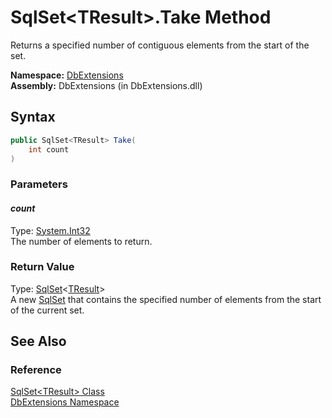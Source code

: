 SqlSet&lt;TResult>.Take Method
==============================
Returns a specified number of contiguous elements from the start of the set.

**Namespace:** [DbExtensions][1]  
**Assembly:** DbExtensions (in DbExtensions.dll)

Syntax
------

```csharp
public SqlSet<TResult> Take(
	int count
)
```

### Parameters

#### *count*
Type: [System.Int32][2]  
The number of elements to return.

### Return Value
Type: [SqlSet][3]&lt;[TResult][3]>  
A new [SqlSet][4] that contains the specified number of elements from the start of the current set.

See Also
--------

### Reference
[SqlSet&lt;TResult> Class][3]  
[DbExtensions Namespace][1]  

[1]: ../README.md
[2]: http://msdn.microsoft.com/en-us/library/td2s409d
[3]: README.md
[4]: ../SqlSet/README.md